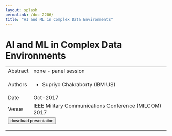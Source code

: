 ```yaml
---
layout: splash
permalink: /doc-2206/
title: "AI and ML in Complex Data Environments"
---
```


# AI and ML in Complex Data Environments

<table>
    <tbody>
    <tr>
        <td>Abstract</td>
        <td>none - panel session</td>
    </tr>
    <tr>
        <td>Authors</td>
        <td>
            <ul>
                <li>Supriyo Chakraborty (IBM US)</li>
            </ul>
        </td>
    </tr>
    <tr>
        <td>Date</td>
        <td>Oct-2017</td>
    </tr>
    <tr>
        <td>Venue</td>
        <td>IEEE Military Communications Conference (MILCOM) 2017</td>
    </tr>
        <tr>
            <td colspan="2">
                <form method="get" action="https://ibm.box.com/v/doc-2206-slides">
                    <button type="submit">download presentation</button>
                </form>
            </td>
        </tr>
    </tbody>
</table>
